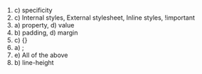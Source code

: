 1. c) specificity
2. c) Internal styles, External stylesheet, Inline styles, !important
3. a) property, d) value
4. b) padding, d) margin
5. c) {}
6. a) ;
7. e) All of the above
8. b) line-height



